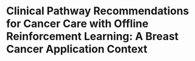 # Clinical Pathway Recommendations for Cancer Care with Offline Reinforcement Learning: A Breast Cancer Application Context
